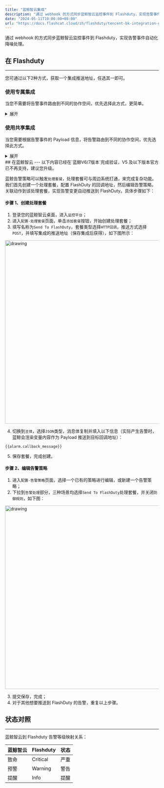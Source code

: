 ```yaml
---
title: "蓝鲸智云集成"
description: "通过 webhook 的方式同步蓝鲸智云监控事件到 Flashduty，实现告警事件自动化降噪处理"
date: "2024-05-11T10:00:00+08:00"
url: "https://docs.flashcat.cloud/zh/flashduty/tencent-bk-integration-guide"
---
```


通过 webhook 的方式同步蓝鲸智云监控事件到 Flashduty，实现告警事件自动化降噪处理。

<div class="hide">

## 在 Flashduty
---
您可通过以下2种方式，获取一个集成推送地址，任选其一即可。

### 使用专属集成

当您不需要将告警事件路由到不同的协作空间，优先选择此方式，更简单。

<details>
  <summary>展开</summary>
  
  1. 进入 Flashduty 控制台，选择 **协作空间**，进入某个空间的详情页面
  2. 选择 **集成数据** tab，点击 **添加一个集成**，进入添加集成页面
  3. 选择 **蓝鲸智云** 集成，点击 **保存**，生成卡片。
  4. 点击生成的卡片，可以查看到 **推送地址**，复制备用，完成。
  
    
</details>

### 使用共享集成

当您需要根据告警事件的 Payload 信息，将告警路由到不同的协作空间，优先选择此方式。

<details>
  <summary>展开</summary>
  
  1. 进入 Flashduty 控制台，选择 **集成中心=>告警事件**，进入集成选择页面。
  2. 选择 **蓝鲸智云** 集成：
        - **集成名称**：为当前集成定义一个名称。
  3. 点击 **保存** 后，复制当前页面的新生成的 **推送地址** 备用。
  4. 点击 **创建路由**，为集成配置路由规则。您可以按条件匹配不同的告警到不同的协作空间，也可以直接设置默认协作空间作为兜底，后续再按需调整。
  5. 完成。
    
</details>
</div>
## 在蓝鲸智云
---
以下内容已经在`蓝鲸V6/7版本`完成验证，V5 及以下版本官方已不再支持，建议您升级。

蓝鲸告警策略可以触发`处理套餐`，处理套餐可与周边系统打通，来完成复杂功能。我们首先创建一个处理套餐，配置 FlashDuty 的回调地址，然后编辑告警策略，关联动作到该处理套餐，实现告警变更自动推送到 FlashDuty。具体步骤如下：

#### 步骤 1、创建处理套餐

<div class="md-block">

1. 登录您的蓝鲸智云桌面，进入`监控平台`；
2. 进入`配置-处理套餐`页面，单击`添加套餐`按钮，开始创建处理套餐；
3. 填写名称为`Send To FlashDuty`，套餐类型选择`HTTP回调`，推送方式选择`POST`，并填写集成的推送地址（保存集成后获得），如下图所示：

<img alt="drawing" width="600" src="https://download.flashcat.cloud/flashduty/integration/tencent-bk/create_package.jpg" />

4. 切换到`主体`，选择`JSON`类型，消息体复制并填入以下信息（实际产生告警时，蓝鲸会渲染变量内容作为 Payload 推送到目标回调地址）：

```
{{alarm.callback_message}}
```

5. 保存套餐，完成创建。
</div>

#### 步骤 2、编辑告警策略

<div class="md-block">

1. 进入`配置-告警策略`页面，选择一个已有的策略进行编辑，或新建一个告警策略；
2. 下拉到`告警处理`部分，三种场景均选择`Send To FlashDuty`处理套餐，并关闭`防御规则`，如下图：

<img alt="drawing" width="600" src="https://download.flashcat.cloud/flashduty/integration/tencent-bk/update_alert_rule.jpg" />

3. 提交保存，完成；
4. 对于其他想要推送到 FlashDuty 的告警，重复以上步骤。

</div>

## 状态对照
---
<div class="md-block">

蓝鲸智云到 Flashduty 告警等级映射关系：

| 蓝鲸智云 |  Flashduty  | 状态 |
| -------- | -------- | ---- |
| 致命     | Critical | 严重 |
| 预警     | Warning  | 警告 |
| 提醒     | Info     | 提醒 |

</div>

